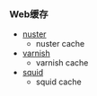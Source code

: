 ### Web缓存

* [nuster](https://github.com/jiangwenyuan/nuster)
  - nuster cache
* [varnish](https://github.com/varnishcache/varnish-cache)
  - varnish cache
* [squid](https://github.com/squid-cache/squid)
  - squid cache



